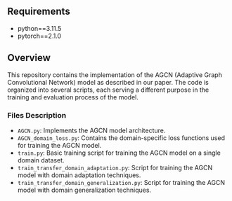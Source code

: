 ## Requirements

* python==3.11.5
* pytorch==2.1.0

## Overview

This repository contains the implementation of the AGCN (Adaptive Graph Convolutional Network) model as described in our paper. The code is organized into several scripts, each serving a different purpose in the training and evaluation process of the model.

### Files Description

- `AGCN.py`: Implements the AGCN model architecture.
- `AGCN_domain_loss.py`: Contains the domain-specific loss functions used for training the AGCN model.
- `train.py`: Basic training script for training the AGCN model on a single domain dataset.
- `train_transfer_domain_adaptation.py`: Script for training the AGCN model with domain adaptation techniques.
- `train_transfer_domain_generalization.py`: Script for training the AGCN model with domain generalization techniques.